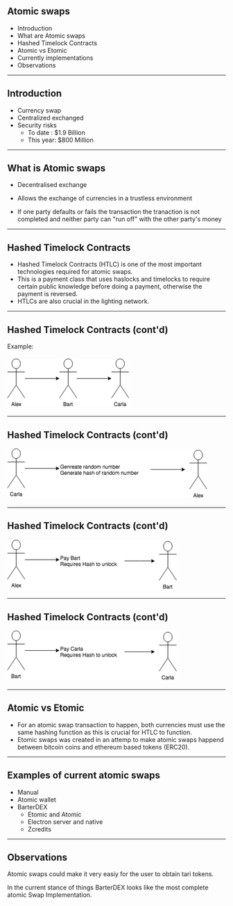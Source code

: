 ## Atomic swaps

- Introduction
- What are Atomic swaps
- Hashed Timelock Contracts
- Atomic vs Etomic
- Currently implementations
- Observations

---

## Introduction

- Currency swap
- Centralized exchanged
- Security risks
  - To date : $1.9 Billion 
  - This year: $800 Million

---

## What is Atomic swaps

- Decentralised exchange

- Allows the exchange of currencies in a trustless environment
- If one party defaults or fails the transaction the tranaction is not completed and neither party can "run off" with the other party's money

---

## Hashed Timelock Contracts

- Hashed Timelock Contracts (HTLC)  is one of the most important technologies required for atomic swaps. 
- This is a payment class that uses haslocks and timelocks to require certain public knowledge before doing a payment, otherwise the payment is reversed. 
- HTLCs are also crucial in the lighting network.

---

## Hashed Timelock Contracts (cont'd)

Example:

#### ![Characters](https://raw.githubusercontent.com/tari-labs/tari-university/SW-atamicSwaps/AtomicSwaps/sources/Characters.png)

---

## Hashed Timelock Contracts (cont'd)

#### ![Char-1](https://raw.githubusercontent.com/tari-labs/tari-university/SW-atamicSwaps/AtomicSwaps/sources/Char-1.png)

---

## Hashed Timelock Contracts (cont'd)

#### ![Char-2](https://raw.githubusercontent.com/tari-labs/tari-university/SW-atamicSwaps/AtomicSwaps/sources/Char-2.png)

---

## Hashed Timelock Contracts (cont'd)

#### ![Char-3](https://raw.githubusercontent.com/tari-labs/tari-university/SW-atamicSwaps/AtomicSwaps/sources/Char-3.png)

---

## Atomic vs Etomic

- For an atomic swap transaction to happen, both currencies must use the same hashing function as this is crucial for HTLC to function. 
- Etomic swaps was created in an attemp to make atomic swaps happend between bitcoin coins and ethereum based tokens (ERC20).

---

## Examples of current atomic swaps

- Manual
- Atomic wallet
- BarterDEX
  - Etomic and Atomic
  - Electron server and native
  - Zcredits

---

## Observations

Atomic swaps could make it very easiy for the user to obtain tari tokens. 

In the current stance of things BarterDEX looks like the most complete atomic Swap Implementation. 